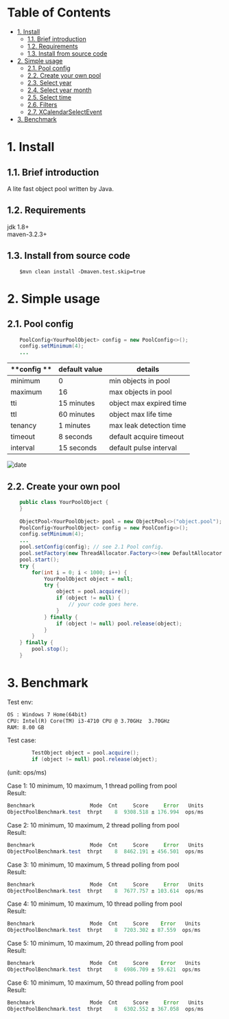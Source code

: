Table of Contents
=================

   * [1. Install](#1-install)
      * [1.1. Brief introduction](#11-brief-introduction)
      * [1.2. Requirements](#12-requirements)
      * [1.3. Install from source code](#13-install-from-source-code)
   * [2. Simple usage](#2-simple-usage)
      * [2.1. Pool config](#21-pool-config)
      * [2.2. Create your own pool](#22-create-your-own-pool)
      * [2.3. Select year](#23-select-year)
      * [2.4. Select year month](#24-select-year-month)
      * [2.5. Select time](#25-select-time)
      * [2.6. Filters](#26-filters)
      * [2.7. XCalendarSelectEvent](#27-xcalendarselectevent)
   * [3. Benchmark](#3-benchmark)


# 1. Install  
## 1.1. Brief introduction  

A lite fast object pool written by Java.  

## 1.2. Requirements  
jdk 1.8+  
maven-3.2.3+  

## 1.3. Install from source code  

``` 
    $mvn clean install -Dmaven.test.skip=true
```  

# 2. Simple usage  
## 2.1. Pool config  

```java  
    PoolConfig<YourPoolObject> config = new PoolConfig<>();
    config.setMinimum(4);
    ...
```
  
|**config  **| **default value**  |  **details**                |
| ---------- | ------------------ | ----------------------------|
| minimum    | 0                  |  min objects in pool        |
| maximum    | 16                 |  max objects in pool        |
| tti        | 15 minutes         |  object max expired time    |
| ttl        | 60 minutes         |  object max life time       |
| tenancy    | 1  minutes         |  max leak detection time    |
| timeout    | 8  seconds         |  default acquire timeout    |
| interval   | 15 seconds         |  default pulse interval     |
  

![date](./doc/date.png)  

## 2.2. Create your own pool  

```java  
    public class YourPoolObject {
    }
    
    ObjectPool<YourPoolObject> pool = new ObjectPool<>("object.pool");
    PoolConfig<YourPoolObject> config = new PoolConfig<>();
    config.setMinimum(4);
    ...
    pool.setConfig(config); // see 2.1 Pool config.
    pool.setFactory(new ThreadAllocator.Factory<>(new DefaultAllocator.Factory<>()));
    pool.start();
    try {
        for(int i = 0; i < 1000; i++) {
            YourPoolObject object = null;
            try {
                object = pool.acquire();
                if (object != null) {
                    // your code goes here. 
                }
            } finally {
                if (object != null) pool.release(object);
            }
        }
    } finally {
        pool.stop();
    }
```

# 3. Benchmark

Test env:  

```xml  
OS : Windows 7 Home(64bit)
CPU: Intel(R) Core(TM) i3-4710 CPU @ 3.70GHz  3.70GHz
RAM: 8.00 GB
```

Test case:  
  
```java  
        TestObject object = pool.acquire();
        if (object != null) pool.release(object);
```
  
(unit: ops/ms)  
  
Case 1: 10 minimum, 10 maximum, 1 thread polling from pool  
Result:  

```java  
Benchmark                  Mode  Cnt     Score     Error   Units
ObjectPoolBenchmark.test  thrpt    8  9308.518 ± 176.994  ops/ms

```
  
Case 2: 10 minimum, 10 maximum, 2 thread polling from pool  
Result:  

```java  
Benchmark                  Mode  Cnt     Score     Error   Units
ObjectPoolBenchmark.test  thrpt    8  8462.191 ± 456.501  ops/ms

```
  
Case 3: 10 minimum, 10 maximum, 5 thread polling from pool  
Result:  

```java  
Benchmark                  Mode  Cnt     Score     Error   Units
ObjectPoolBenchmark.test  thrpt    8  7677.757 ± 103.614  ops/ms

```
  
Case 4: 10 minimum, 10 maximum, 10 thread polling from pool  
Result:  

```java  
Benchmark                  Mode  Cnt     Score    Error   Units
ObjectPoolBenchmark.test  thrpt    8  7203.302 ± 87.559  ops/ms

```
  
Case 5: 10 minimum, 10 maximum, 20 thread polling from pool  
Result:  

```java  
Benchmark                  Mode  Cnt     Score    Error   Units
ObjectPoolBenchmark.test  thrpt    8  6986.709 ± 59.621  ops/ms

```
  
Case 6: 10 minimum, 10 maximum, 50 thread polling from pool  
Result:  

```java  
Benchmark                  Mode  Cnt     Score     Error   Units
ObjectPoolBenchmark.test  thrpt    8  6302.552 ± 367.058  ops/ms

```